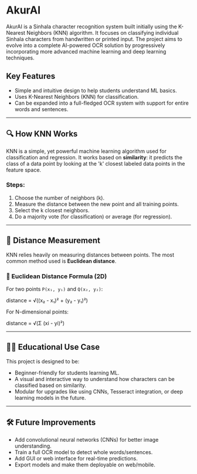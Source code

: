 # AkurAI

AkurAI is a Sinhala character recognition system built initially using the K-Nearest Neighbors (KNN) algorithm. It focuses on classifying individual Sinhala characters from handwritten or printed input. The project aims to evolve into a complete AI-powered OCR solution by progressively incorporating more advanced machine learning and deep learning techniques.

## Key Features

- Simple and intuitive design to help students understand ML basics.
- Uses K-Nearest Neighbors (KNN) for classification.
- Can be expanded into a full-fledged OCR system with support for entire words and sentences.

---

## 🔍 How KNN Works

KNN is a simple, yet powerful machine learning algorithm used for classification and regression. It works based on **similarity**: it predicts the class of a data point by looking at the 'k' closest labeled data points in the feature space.

### Steps:
1. Choose the number of neighbors (k).
2. Measure the distance between the new point and all training points.
3. Select the k closest neighbors.
4. Do a majority vote (for classification) or average (for regression).

---

## 📏 Distance Measurement

KNN relies heavily on measuring distances between points. The most common method used is **Euclidean distance**.

### 🧮 Euclidean Distance Formula (2D)

For two points `P(x₁, y₁)` and `Q(x₂, y₂)`:

distance = √((x₂ - x₁)² + (y₂ - y₁)²)

For N-dimensional points:

distance = √(Σ (xi - yi)²)


---

## 👨‍🏫 Educational Use Case

This project is designed to be:
- Beginner-friendly for students learning ML.
- A visual and interactive way to understand how characters can be classified based on similarity.
- Modular for upgrades like using CNNs, Tesseract integration, or deep learning models in the future.

---

## 🛠️ Future Improvements

- Add convolutional neural networks (CNNs) for better image understanding.
- Train a full OCR model to detect whole words/sentences.
- Add GUI or web interface for real-time predictions.
- Export models and make them deployable on web/mobile.


